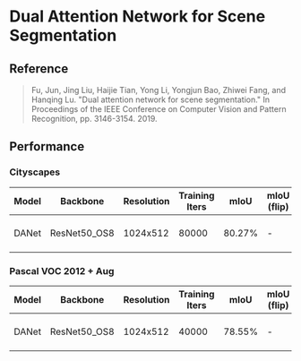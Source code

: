 # Dual Attention Network for Scene Segmentation

## Reference

> Fu, Jun, Jing Liu, Haijie Tian, Yong Li, Yongjun Bao, Zhiwei Fang, and Hanqing Lu. "Dual attention network for scene segmentation." In Proceedings of the IEEE Conference on Computer Vision and Pattern Recognition, pp. 3146-3154. 2019.

## Performance

### Cityscapes

| Model | Backbone | Resolution | Training Iters | mIoU | mIoU (flip) | mIoU (ms+flip) | Links |
|-|-|-|-|-|-|-|-|
|DANet|ResNet50_OS8|1024x512|80000|80.27%|-|-|[model](https://bj.bcebos.com/paddleseg/dygraph/cityscapes/danet_resnet50_os8_cityscapes_1024x512_80k/model.pdparams) \| [log](https://bj.bcebos.com/paddleseg/dygraph/cityscapes/danet_resnet50_os8_cityscapes_1024x512_80k/train.log) \| [vdl](https://paddlepaddle.org.cn/paddle/visualdl/service/app?id=6caecf1222a0cc9124a376284a402cbe)|

### Pascal VOC 2012 + Aug

| Model | Backbone | Resolution | Training Iters | mIoU | mIoU (flip) | mIoU (ms+flip) | Links |
|-|-|-|-|-|-|-|-|
|DANet|ResNet50_OS8|1024x512|40000|78.55%|-|-|[model](https://bj.bcebos.com/paddleseg/dygraph/pascal_voc12/danet_resnet50_os8_voc12aug_512x512_40k/model.pdparams) \| [log](https://bj.bcebos.com/paddleseg/dygraph/pascal_voc12/danet_resnet50_os8_voc12aug_512x512_40k/train.log) \| [vdl](https://paddlepaddle.org.cn/paddle/visualdl/service/app?id=51a403a54302bc81dd5ec0310a6d50ba)|
